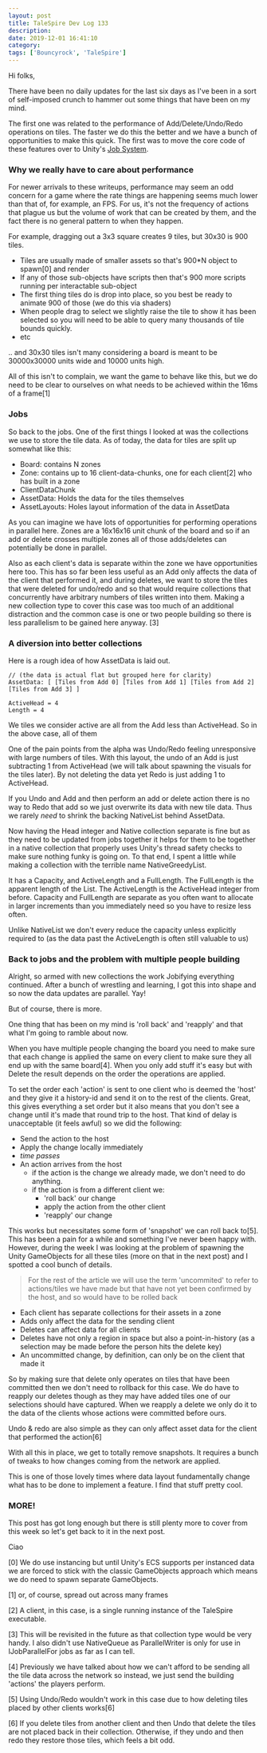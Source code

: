 ```yaml
---
layout: post
title: TaleSpire Dev Log 133
description:
date: 2019-12-01 16:41:10
category:
tags: ['Bouncyrock', 'TaleSpire']
---
```


Hi folks,

There have been no daily updates for the last six days as I've been in a sort of self-imposed crunch to hammer out some things that have been on my mind.

The first one was related to the performance of Add/Delete/Undo/Redo operations on tiles. The faster we do this the better and we have a bunch of opportunities to make this quick. The first was to move the core code of these features over to Unity's [Job System](https://docs.unity3d.com/2018.3/Documentation/Manual/JobSystemOverview.html).

### Why we really have to care about performance

For newer arrivals to these writeups, performance may seem an odd concern for a game where the rate things are happening seems much lower than that of, for example, an FPS. For us, it's not the frequency of actions that plague us but the volume of work that can be created by them, and the fact there is no general pattern to when they happen.

For example, dragging out a 3x3 square creates 9 tiles, but 30x30 is 900 tiles.

- Tiles are usually made of smaller assets so that's 900*N object to spawn[0] and render
- If any of those sub-objects have scripts then that's 900 more scripts running per interactable sub-object
- The first thing tiles do is drop into place, so you best be ready to animate 900 of those (we do this via shaders)
- When people drag to select we slightly raise the tile to show it has been selected so you will need to be able to query many thousands of tile bounds quickly.
- etc

.. and 30x30 tiles isn't many considering a board is meant to be 30000x30000 units wide and 10000 units high.

All of this isn't to complain, we want the game to behave like this, but we do need to be clear to ourselves on what needs to be achieved within the 16ms of a frame[1]

### Jobs

So back to the jobs. One of the first things I looked at was the collections we use to store the tile data. As of today, the data for tiles are split up somewhat like this:

- Board: contains N zones
 - Zone: contains up to 16 client-data-chunks, one for each client[2] who has built in a zone
  - ClientDataChunk
   - AssetData: Holds the data for the tiles themselves
   - AssetLayouts: Holes layout information of the data in AssetData

As you can imagine we have lots of opportunities for performing operations in parallel here. Zones are a 16x16x16 unit chunk of the board and so if an add or delete crosses multiple zones all of those adds/deletes can potentially be done in parallel.

Also as each client's data is separate within the zone we have opportunities here too. This has so far been less useful as an Add only affects the data of the client that performed it, and during deletes, we want to store the tiles that were deleted for undo/redo and so that would require collections that concurrently have arbitrary numbers of tiles written into them. Making a new collection type to cover this case was too much of an additional distraction and the common case is one or two people building so there is less parallelism to be gained here anyway. [3]

### A diversion into better collections

Here is a rough idea of how AssetData is laid out.
```
// (the data is actual flat but grouped here for clarity)
AssetData: [ [Tiles from Add 0] [Tiles from Add 1] [Tiles from Add 2] [Tiles from Add 3] ]

ActiveHead = 4
Length = 4
```
We tiles we consider active are all from the Add less than ActiveHead. So in the above case, all of them

One of the pain points from the alpha was Undo/Redo feeling unresponsive with large numbers of tiles. With this layout, the undo of an Add is just subtracting 1 from ActiveHead (we will talk about spawning the visuals for the tiles later). By not deleting the data yet Redo is just adding 1 to ActiveHead.

If you Undo and Add and then perform an add or delete action there is no way to Redo that add so we just overwrite its data with new tile data. Thus we rarely *need* to shrink the backing NativeList behind AssetData.

Now having the Head integer and Native collection separate is fine but as they need to be updated from jobs together it helps for them to be together in a native collection that properly uses Unity's thread safety checks to make sure nothing funky is going on. To that end, I spent a little while making a collection with the terrible name NativeGreedyList.

It has a Capacity, and ActiveLength and a FullLength. The FullLength is the apparent length of the List. The ActiveLength is the ActiveHead integer from before. Capacity and FullLength are separate as you often want to allocate in larger increments than you immediately need so you have to resize less often.

Unlike NativeList we don't every reduce the capacity unless explicitly required to (as the data past the ActiveLength is often still valuable to us)

### Back to jobs and the problem with multiple people building

Alright, so armed with new collections the work Jobifying everything continued. After a bunch of wrestling and learning, I got this into shape and so now the data updates are parallel. Yay!

But of course, there is more.

One thing that has been on my mind is 'roll back' and 'reapply' and that what I'm going to ramble about now.

When you have multiple people changing the board you need to make sure that each change is applied the same on every client to make sure they all end up with the same board[4]. When you only add stuff it's easy but with Delete the result depends on the order the operations are applied.

To set the order each 'action' is sent to one client who is deemed the 'host' and they give it a history-id and send it on to the rest of the clients. Great, this gives everything a set order but it also means that you don't see a change until it's made that round trip to the host. That kind of delay is unacceptable (it feels awful) so we did the following:

- Send the action to the host
- Apply the change locally immediately
- *time passes*
- An action arrives from the host
  - if the action is the change we already made, we don't need to do anything.
  - if the action is from a different client we:
    - 'roll back' our change
    - apply the action from the other client
    - 'reapply' our change

This works but necessitates some form of 'snapshot' we can roll back to[5]. This has been a pain for a while and something I've never been happy with. However, during the week I was looking at the problem of spawning the Unity GameObjects for all these tiles (more on that in the next post) and I spotted a cool bunch of details.

> For the rest of the article we will use the term 'uncommited' to refer to actions/tiles we have made but that have not yet been confirmed by the host, and so would have to be rolled back

- Each client has separate collections for their assets in a zone
- Adds only affect the data for the sending client
- Deletes can affect data for all clients
- Deletes have not only a region in space but also a point-in-history (as a selection may be made before the person hits the delete key)
- An uncommitted change, by definition, can only be on the client that made it

So by making sure that delete only operates on tiles that have been committed then we don't need to rollback for this case. We do have to reapply our deletes though as they may have added tiles one of our selections should have captured. When we reapply a delete we only do it to the data of the clients whose actions were committed before ours.

Undo & redo are also simple as they can only affect asset data for the client that performed the action[6]

With all this in place, we get to totally remove snapshots. It requires a bunch of tweaks to how changes coming from the network are applied.

This is one of those lovely times where data layout fundamentally change what has to be done to implement a feature. I find that stuff pretty cool.

### MORE!

This post has got long enough but there is still plenty more to cover from this week so let's get back to it in the next post.

Ciao

[0] We do use instancing but until Unity's ECS supports per instanced data we are forced to stick with the classic GameObjects approach which means we do need to spawn separate GameObjects.

[1] or, of course, spread out across many frames

[2] A client, in this case, is a single running instance of the TaleSpire executable.

[3] This will be revisited in the future as that collection type would be very handy. I also didn't use NativeQueue as ParallelWriter is only for use in IJobParallelFor jobs as far as I can tell.

[4] Previously we have talked about how we can't afford to be sending all the tile data across the network so instead, we just send the building 'actions' the players perform.

[5] Using Undo/Redo wouldn't work in this case due to how deleting tiles placed by other clients works[6]

[6] If you delete tiles from another client and then Undo that delete the tiles are not placed back in their collection. Otherwise, if they undo and then redo they restore those tiles, which feels a bit odd.
